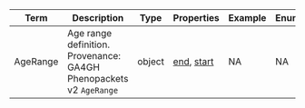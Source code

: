 |Term | Description | Type | Properties | Example | Enum|
| ---| ---| ---| ---| ---| --- |
| AgeRange | Age range definition. Provenance: GA4GH Phenopackets v2 `AgeRange` | object | [end](./end.md), [start](./start.md) | NA | NA|
